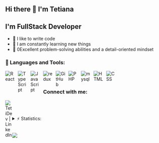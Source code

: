 ## Hi there 👋 I'm Tetiana

## I'm FullStack Developer

- 💪 I like to write code
- 🥅 I am constantly learning new things
- 🚀 0Excellent problem-solving abilities and a detail-oriented mindset

### 🧰 Languages and Tools:
<img align="left" alt="React" src="https://cdn.jsdelivr.net/gh/devicons/devicon/icons/react/react-original.svg" style="padding-right:10px;" width="30px" />
<img align="left" alt="TypeScript" src="https://cdn.jsdelivr.net/gh/devicons/devicon/icons/typescript/typescript-plain.svg" style="padding-right:10px;" width="30px" />
<img align="left" alt="JavaScript" src="https://cdn.jsdelivr.net/gh/devicons/devicon/icons/javascript/javascript-plain.svg" style="padding-right:10px;" width="30px" />
<img align="left" alt="redux" src="https://cdn.jsdelivr.net/gh/devicons/devicon@latest/icons/redux/redux-original.svg" style="padding-right:10px;" width="30px" />
<img align="left" alt="GitHub" src="https://cdn.jsdelivr.net/gh/devicons/devicon/icons/github/github-original.svg" style="padding-right:10px;" width="30px" />
<img align="left" alt="PHP" src="https://cdn.jsdelivr.net/gh/devicons/devicon/icons/php/php-original.svg" style="padding-right:10px;" width="30px" />
<img align="left" alt="mysql" src="https://cdn.jsdelivr.net/gh/devicons/devicon@latest/icons/mysql/mysql-original-wordmark.svg" style="padding-right:10px;" width="30px" />
<img align="left" alt="HTML" src="https://cdn.jsdelivr.net/gh/devicons/devicon/icons/html5/html5-plain.svg" style="padding-right:10px;" width="30px" />
<img align="left" alt="CSS" src="https://cdn.jsdelivr.net/gh/devicons/devicon/icons/css3/css3-plain.svg" style="padding-right:10px;" width="30px" />

<br />
<br />

### Connect with me:

[//]: # ([<img align="left" alt="webtricks-master.ru" width="22px" src="https://raw.githubusercontent.com/iconic/open-iconic/master/svg/globe.svg" />][website])
[<img align="left" alt="TetiDev | LinkedIn" width="22px" src="https://cdn.jsdelivr.net/gh/devicons/devicon@latest/icons/linkedin/linkedin-original.svg" />](https://www.linkedin.com/in/tetiana-hil-fullstackdev/)
<br />
<br />
<details>
  <summary>⚡ Statistics:</summary>
   <img align="left" alt="GitHub Stats" src="https://github-readme-stats.vercel.app/api/top-langs/?username=TetiDev&langs_count=8&layout=compact" />
    <br />

[//]: # (    <img align="left" alt="codeSTACKr's GitHub Stats" src="https://github-readme-stats.vercel.app/api?username=TetiDev&show_icons=true" />)
</details>

<br />

![](https://komarev.com/ghpvc/?username=TetiDev)